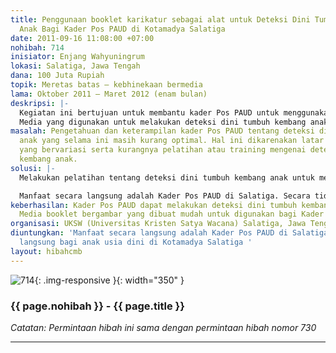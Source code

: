 ```yaml
---
title: Penggunaan booklet karikatur sebagai alat untuk Deteksi Dini Tumbuh Kembang
  Anak Bagi Kader Pos PAUD di Kotamadya Salatiga
date: 2011-09-16 11:08:00 +07:00
nohibah: 714
inisiator: Enjang Wahyuningrum
lokasi: Salatiga, Jawa Tengah
dana: 100 Juta Rupiah
topik: Meretas batas – kebhinekaan bermedia
lama: Oktober 2011 – Maret 2012 (enam bulan)
deskripsi: |-
  Kegiatan ini bertujuan untuk membantu kader Pos PAUD untuk menggunakan media dalam mempermudah melakukan deteksi dini tumbuh kembang anak di Pos PAUD Kotamadya Salatiga. Kegiatan yang dilakukan berupa pelatihan deteksi dini tumbuh kembang anak bagi kader Pos PAUD yang bertujuan untuk meningkatkan pengetahuan dan keterampilan tentang tumbuh kembang anak. Pelatihan atau training merupakan langkah yang tepat untuk meningkatkan pengetahuan dan keterampilan bagi kader Pos PAUD, karena selama ini pembekalan yang diberikan hanya berupa seminar. Deteksi dini tumbuh kembang anak menjadi penting karena merupakan suatu proses penjaringan kondisi tumbuh kembang anak.
  Media yang digunakan untuk melakukan deteksi dini tumbuh kembang anak adalah booklet karikatur, sehingga mempermudah bagi kader Pos PAUD untuk memahami bagaimana cara deteksi dini tumbuh kembang anak.
masalah: Pengetahuan dan keterampilan kader Pos PAUD tentang deteksi dini tumbuh kembang
  anak yang selama ini masih kurang optimal. Hal ini dikarenakan latar belakang pendidikan
  yang bervariasi serta kurangnya pelatihan atau training mengenai deteksi dini tumbuh
  kembang anak.
solusi: |-
  Melakukan pelatihan tentang deteksi dini tumbuh kembang anak untuk meningkatkan pengetahuan dan keterampilan. Pelatihan memberikan waktu bagi peserta untuk berlatih keterampilan. Metode pelatihan dan media yang digunakan dalam pelatihan mempermudah peserta untuk memahami pengetahuan dan keterampilan mengenai deteksi dini tumbuh kembang anak. Demikian juga media yang digunakan untuk deteksi dini tumbuh kembang, sehingga mudah digunakan.

  Manfaat secara langsung adalah Kader Pos PAUD di Salatiga. Secara tidak langsung bagi anak usia dini di Kotamadya Salatiga
keberhasilan: Kader Pos PAUD dapat melakukan deteksi dini tumbuh kembang anak melalui
  Media booklet bergambar yang dibuat mudah untuk digunakan bagi Kader Pos PAUD.
organisasi: UKSW (Universitas Kristen Satya Wacana) Salatiga, Jawa Tengah
diuntungkan: 'Manfaat secara langsung adalah Kader Pos PAUD di Salatiga. Secara tidak
  langsung bagi anak usia dini di Kotamadya Salatiga '
layout: hibahcmb
---
```


![714](/static/img/hibahcmb/714.png){: .img-responsive }{: width="350" }

### {{ page.nohibah }} - {{ page.title }}

*Catatan: Permintaan hibah ini sama dengan permintaan hibah nomor 730*

---
